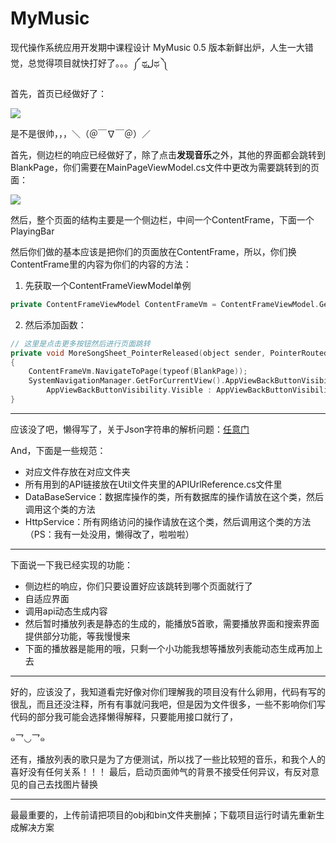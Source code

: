 # MyMusic
现代操作系统应用开发期中课程设计
MyMusic 0.5 版本新鲜出炉，人生一大错觉，总觉得项目就快打好了。。。༼ ಥل͟ಥ ༽

首先，首页已经做好了：

![](http://pic.caigoubao.cc/590732/%E5%A4%A7%E4%BA%8C%E4%B8%8B/%E4%BB%99%E8%8D%89/%E6%9C%9F%E4%B8%AD/img1.png)

是不是很帅，，，＼（＠￣∇￣＠）／

首先，侧边栏的响应已经做好了，除了点击**发现音乐**之外，其他的界面都会跳转到BlankPage，你们需要在MainPageViewModel.cs文件中更改为需要跳转到的页面：

![](http://pic.caigoubao.cc/590732/%E5%A4%A7%E4%BA%8C%E4%B8%8B/%E4%BB%99%E8%8D%89/%E6%9C%9F%E4%B8%AD/img2.png)

然后，整个页面的结构主要是一个侧边栏，中间一个ContentFrame，下面一个PlayingBar

然后你们做的基本应该是把你们的页面放在ContentFrame，所以，你们换ContentFrame里的内容为你们的内容的方法：

1. 先获取一个ContentFrameViewModel单例

```c++
private ContentFrameViewModel ContentFrameVm = ContentFrameViewModel.GetInstance();
```

2. 然后添加函数：

```c++
// 这里是点击更多按钮然后进行页面跳转
private void MoreSongSheet_PointerReleased(object sender, PointerRoutedEventArgs e)
{
    ContentFrameVm.NavigateToPage(typeof(BlankPage));
    SystemNavigationManager.GetForCurrentView().AppViewBackButtonVisibility = ContentFrameVm.contentFrameRef.CanGoBack ?
        AppViewBackButtonVisibility.Visible : AppViewBackButtonVisibility.Collapsed;
}
```

***

应该没了吧，懒得写了，关于Json字符串的解析问题：[任意门](http://littlefish33.cn/uwp/JsonParsing/)

And，下面是一些规范：

* 对应文件存放在对应文件夹
* 所有用到的API链接放在Util文件夹里的APIUrlReference.cs文件里
* DataBaseService：数据库操作的类，所有数据库的操作请放在这个类，然后调用这个类的方法
* HttpService：所有网络访问的操作请放在这个类，然后调用这个类的方法（PS：我有一处没用，懒得改了，啦啦啦）

***

下面说一下我已经实现的功能：

* 侧边栏的响应，你们只要设置好应该跳转到哪个页面就行了
* 自适应界面
* 调用api动态生成内容
* 然后暂时播放列表是静态的生成的，能播放5首歌，需要播放界面和搜索界面提供部分功能，等我慢慢来
* 下面的播放器是能用的哦，只剩一个小功能我想等播放列表能动态生成再加上去

***

好的，应该没了，我知道看完好像对你们理解我的项目没有什么卵用，代码有写的很乱，而且还没注释，所有有事就问我吧，但是因为文件很多，一些不影响你们写代码的部分我可能会选择懒得解释，只要能用接口就行了，

๑乛◡乛๑

还有，播放列表的歌只是为了方便测试，所以找了一些比较短的音乐，和我个人的喜好没有任何关系！！！
最后，启动页面帅气的背景不接受任何异议，有反对意见的自己去找图片替换

***

最最重要的，上传前请把项目的obj和bin文件夹删掉；下载项目运行时请先重新生成解决方案

